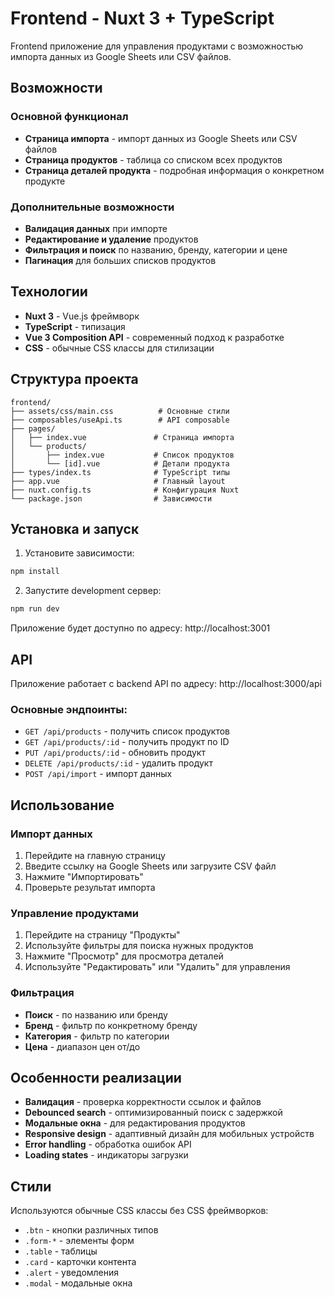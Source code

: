 # Frontend - Nuxt 3 + TypeScript

Frontend приложение для управления продуктами с возможностью импорта данных из Google Sheets или CSV файлов.

## Возможности

### Основной функционал

- **Страница импорта** - импорт данных из Google Sheets или CSV файлов
- **Страница продуктов** - таблица со списком всех продуктов
- **Страница деталей продукта** - подробная информация о конкретном продукте

### Дополнительные возможности

- **Валидация данных** при импорте
- **Редактирование и удаление** продуктов
- **Фильтрация и поиск** по названию, бренду, категории и цене
- **Пагинация** для больших списков продуктов

## Технологии

- **Nuxt 3** - Vue.js фреймворк
- **TypeScript** - типизация
- **Vue 3 Composition API** - современный подход к разработке
- **CSS** - обычные CSS классы для стилизации

## Структура проекта

```
frontend/
├── assets/css/main.css          # Основные стили
├── composables/useApi.ts        # API composable
├── pages/
│   ├── index.vue               # Страница импорта
│   └── products/
│       ├── index.vue           # Список продуктов
│       └── [id].vue            # Детали продукта
├── types/index.ts              # TypeScript типы
├── app.vue                     # Главный layout
├── nuxt.config.ts              # Конфигурация Nuxt
└── package.json                # Зависимости
```

## Установка и запуск

1. Установите зависимости:

```bash
npm install
```

2. Запустите development сервер:

```bash
npm run dev
```

Приложение будет доступно по адресу: http://localhost:3001

## API

Приложение работает с backend API по адресу: http://localhost:3000/api

### Основные эндпоинты:

- `GET /api/products` - получить список продуктов
- `GET /api/products/:id` - получить продукт по ID
- `PUT /api/products/:id` - обновить продукт
- `DELETE /api/products/:id` - удалить продукт
- `POST /api/import` - импорт данных

## Использование

### Импорт данных

1. Перейдите на главную страницу
2. Введите ссылку на Google Sheets или загрузите CSV файл
3. Нажмите "Импортировать"
4. Проверьте результат импорта

### Управление продуктами

1. Перейдите на страницу "Продукты"
2. Используйте фильтры для поиска нужных продуктов
3. Нажмите "Просмотр" для просмотра деталей
4. Используйте "Редактировать" или "Удалить" для управления

### Фильтрация

- **Поиск** - по названию или бренду
- **Бренд** - фильтр по конкретному бренду
- **Категория** - фильтр по категории
- **Цена** - диапазон цен от/до

## Особенности реализации

- **Валидация** - проверка корректности ссылок и файлов
- **Debounced search** - оптимизированный поиск с задержкой
- **Модальные окна** - для редактирования продуктов
- **Responsive design** - адаптивный дизайн для мобильных устройств
- **Error handling** - обработка ошибок API
- **Loading states** - индикаторы загрузки

## Стили

Используются обычные CSS классы без CSS фреймворков:

- `.btn` - кнопки различных типов
- `.form-*` - элементы форм
- `.table` - таблицы
- `.card` - карточки контента
- `.alert` - уведомления
- `.modal` - модальные окна
